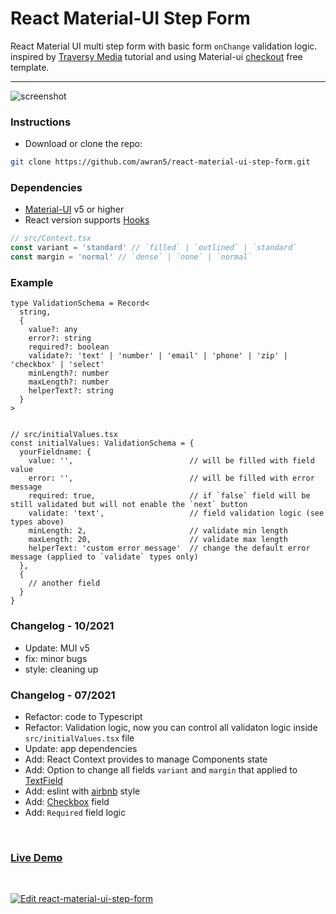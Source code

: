 # React Material-UI Step Form

React Material UI multi step form with basic form `onChange` validation logic. inspired by [Traversy Media](https://www.youtube.com/watch?v=zT62eVxShsY) tutorial and using Material-ui [checkout](https://material-ui.com/getting-started/templates/checkout/) free template.

<hr />

![screenshot](./screenshot.gif)

### Instructions

- Download or clone the repo:

```sh
git clone https://github.com/awran5/react-material-ui-step-form.git
```

### Dependencies

- [Material-UI](https://material-ui.com/) v5 or higher
- React version supports [Hooks](https://reactjs.org/docs/hooks-intro.html)

```jsx
// src/Context.tsx
const variant = 'standard' // `filled` | `outlined` | `standard`
const margin = 'normal' // `dense` | `none` | `normal`
```

### Example

```tsx
type ValidationSchema = Record<
  string,
  {
    value?: any
    error?: string
    required?: boolean
    validate?: 'text' | 'number' | 'email' | 'phone' | 'zip' | 'checkbox' | 'select'
    minLength?: number
    maxLength?: number
    helperText?: string
  }
>


// src/initialValues.tsx
const initialValues: ValidationSchema = {
  yourFieldname: {
    value: '',                          // will be filled with field value
    error: '',                          // will be filled with error message
    required: true,                     // if `false` field will be still validated but will not enable the `next` button
    validate: 'text',                   // field validation logic (see types above)
    minLength: 2,                       // validate min length
    maxLength: 20,                      // validate max length
    helperText: 'custom error message'  // change the default error message (applied to `validate` types only)
  },
  {
    // another field
  }
}
```

### Changelog - 10/2021

- Update: MUI v5
- fix: minor bugs
- style: cleaning up

### Changelog - 07/2021

- Refactor: code to Typescript
- Refactor: Validation logic, now you can control all validaton logic inside `src/initialValues.tsx` file
- Update: app dependencies
- Add: React Context provides to manage Components state
- Add: Option to change all fields `variant` and `margin` that applied to [TextField](https://material-ui.com/api/text-field/)
- Add: eslint with [airbnb](https://www.npmjs.com/package/eslint-config-airbnb) style
- Add: [Checkbox](https://material-ui.com/components/checkboxes/) field
- Add: `Required` field logic

<br />

### [Live Demo](https://react-material-ui-step-form.vercel.app/)

<br />

[![Edit react-material-ui-step-form](https://codesandbox.io/static/img/play-codesandbox.svg)](https://codesandbox.io/s/react-material-ui-step-form-ui788?fontsize=14&hidenavigation=1&theme=dark)
